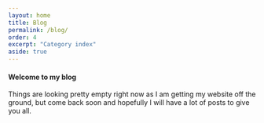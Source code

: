 ```yaml
---
layout: home
title: Blog
permalink: /blog/
order: 4
excerpt: "Category index"
aside: true
---
```



#### Welcome to my blog 
Things are looking pretty empty right now as I am getting my website off the ground, but come back soon and hopefully I will have a lot of posts to give you all. 